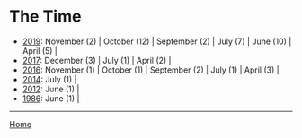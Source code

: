 # The Time

  * [2019](./the-time-2019.md): 
      November (2) | 
      October (12) | 
      September (2) | 
      July (7) | 
      June (10) | 
      April (5) | 
  * [2017](./the-time-2017.md): 
      December (3) | 
      July (1) | 
      April (2) | 
  * [2016](./the-time-2016.md): 
      November (1) | 
      October (1) | 
      September (2) | 
      July (1) | 
      April (3) | 
  * [2014](./the-time-2014.md): 
      July (1) | 
  * [2012](./the-time-2012.md): 
      June (1) | 
  * [1986](./the-time-1986.md): 
      June (1) | 

----

[Home](../)
